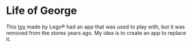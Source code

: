# Life of George

This [toy](https://www.amazon.com/LEGO-6000207-Life-Of-George/dp/B005UFAG1S) made by Lego® had an app that was used to play with, but it was removed from the stores years ago.
My idea is to create an app to replace it.
